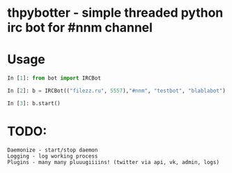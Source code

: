 thpybotter - simple threaded python irc bot for #nnm channel
==========

Usage
======

```python
In [1]: from bot import IRCBot

In [2]: b = IRCBot(("filezz.ru", 5557),"#nnm", "testbot", "blablabot")

In [3]: b.start()
```

TODO:
=====

    Daemonize - start/stop daemon
    Logging - log working process
    Plugins - many many pluuugiiiins! (twitter via api, vk, admin, logs)